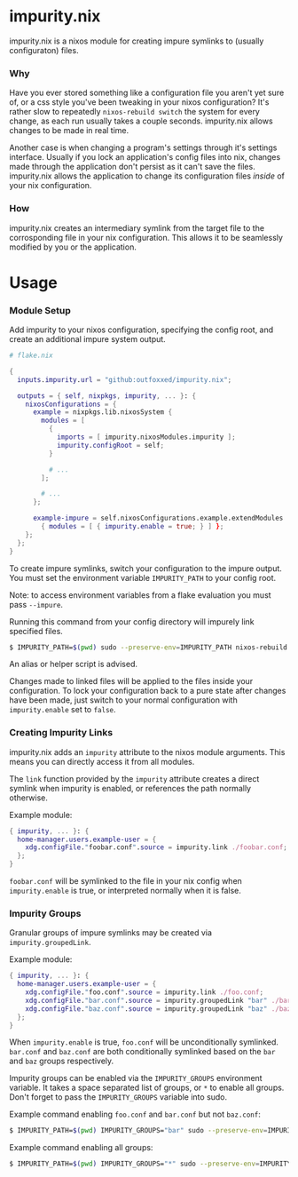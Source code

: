 # impurity.nix
impurity.nix is a nixos module for creating impure symlinks
to (usually configuraton) files.

### Why
Have you ever stored something like a configuration file you
aren't yet sure of, or a css style you've been tweaking in your
nixos configuration? It's rather slow to repeatedly `nixos-rebuild switch`
the system for every change, as each run usually takes a couple seconds.
impurity.nix allows changes to be made in real time.

Another case is when changing a program's settings through it's settings
interface. Usually if you lock an application's config files into nix, changes
made through the application don't persist as it can't save the files.
impurity.nix allows the application to change its configuration files
*inside* of your nix configuration.

### How
impurity.nix creates an intermediary symlink from the target file to the
corrosponding file in your nix configuration. This allows it to be seamlessly
modified by you or the application.

# Usage

### Module Setup
Add impurity to your nixos configuration, specifying the config root, and
create an additional impure system output.

```nix
# flake.nix

{
  inputs.impurity.url = "github:outfoxxed/impurity.nix";

  outputs = { self, nixpkgs, impurity, ... }: {
    nixosConfigurations = {
      example = nixpkgs.lib.nixosSystem {
        modules = [
          {
            imports = [ impurity.nixosModules.impurity ];
            impurity.configRoot = self;
          }

          # ...
        ];

        # ...
      };

      example-impure = self.nixosConfigurations.example.extendModules
        { modules = [ { impurity.enable = true; } ] };
    };
  };
}
```

To create impure symlinks, switch your configuration to the impure output.
You must set the environment variable `IMPURITY_PATH` to your config root.

Note: to access environment variables from a flake evaluation you must pass `--impure`.

Running this command from your config directory will impurely link specified files.
```sh
$ IMPURITY_PATH=$(pwd) sudo --preserve-env=IMPURITY_PATH nixos-rebuild switch --flake --impure .#example-impure
```
An alias or helper script is advised.

Changes made to linked files will be applied to the files inside your configuration. To lock your configuration back to a pure state after changes have been made, just switch to your normal configuration with `impurity.enable` set to `false`.

### Creating Impurity Links
impurity.nix adds an `impurity` attribute to the nixos module arguments.
This means you can directly access it from all modules.

The `link` function provided by the `impurity` attribute creates a direct symlink
when impurity is enabled, or references the path normally otherwise.

Example module:
```nix
{ impurity, ... }: {
  home-manager.users.example-user = {
    xdg.configFile."foobar.conf".source = impurity.link ./foobar.conf;
  };
}
```

`foobar.conf` will be symlinked to the file in your nix config when
`impurity.enable` is true, or interpreted normally when it is false.

### Impurity Groups
Granular groups of impure symlinks may be created via `impurity.groupedLink`.

Example module:
```nix
{ impurity, ... }: {
  home-manager.users.example-user = {
    xdg.configFile."foo.conf".source = impurity.link ./foo.conf;
    xdg.configFile."bar.conf".source = impurity.groupedLink "bar" ./bar.conf;
    xdg.configFile."baz.conf".source = impurity.groupedLink "baz" ./baz.conf;
  };
}
```

When `impurity.enable` is true, `foo.conf` will be unconditionally symlinked.
`bar.conf` and `baz.conf` are both conditionally symlinked based on the `bar` and `baz`
groups respectively.

Impurity groups can be enabled via the `IMPURITY_GROUPS` environment variable. It takes a space separated list of groups, or `*` to enable all groups. Don't forget to pass the `IMPURITY_GROUPS` variable into sudo.

Example command enabling `foo.conf` and `bar.conf` but not `baz.conf`:
```sh
$ IMPURITY_PATH=$(pwd) IMPURITY_GROUPS="bar" sudo --preserve-env=IMPURITY_PATH,IMPURITY_GROUPS nixos-rebuild switch --flake --impure .#example-impure
```

Example command enabling all groups:
```sh
$ IMPURITY_PATH=$(pwd) IMPURITY_GROUPS="*" sudo --preserve-env=IMPURITY_PATH,IMPURITY_GROUPS nixos-rebuild switch --flake --impure .#example-impure
```

